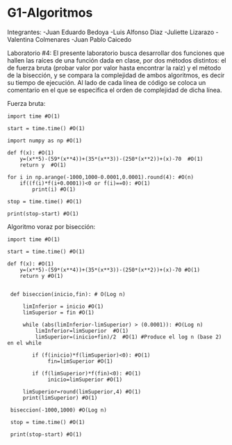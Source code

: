 # G1-Algoritmos
Integrantes:
  -Juan Eduardo Bedoya
  -Luis Alfonso Diaz 
  -Juliette Lizarazo
  -Valentina Colmenares
  -Juan Pablo Caicedo


Laboratorio #4: El presente laboratorio busca desarrollar dos funciones que hallen las raíces de una función dada en clase, por dos métodos distintos: el de fuerza bruta (probar valor por valor hasta encontrar la raíz) y el método de la bisección, y se compara la complejidad de ambos algoritmos, es decir su tiempo de ejecución. Al lado de cada línea de código se coloca un comentario en el que se especifica el orden de complejidad de dicha línea.

Fuerza bruta:

    import time #O(1)

    start = time.time() #O(1)

    import numpy as np #O(1)
    
    def f(x): #O(1)
        y=(x**5)-(59*(x**4))+(35*(x**3))-(250*(x**2))+(x)-70  #O(1)
        return y  #O(1)

    for i in np.arange(-1000,1000-0.0001,0.0001).round(4): #O(n)   
        if((f(i)*f(i+0.0001))<0 or f(i)==0): #O(1)   
            print(i) #O(1)    
    
    stop = time.time() #O(1)

    print(stop-start) #O(1)

Algoritmo voraz por bisección:

    import time #O(1)

    start = time.time() #O(1)
    
    def f(x): #O(1)
        y=(x**5)-(59*(x**4))+(35*(x**3))-(250*(x**2))+(x)-70 #O(1)
        return y #O(1)


     def biseccion(inicio,fin): # O(Log n)

         limInferior = inicio #O(1)
         limSuperior = fin #O(1)

         while (abs(limInferior-limSuperior) > (0.0001)): #O(Log n)
             limInferior=limSuperior  #O(1)
             limSuperior=(inicio+fin)/2  #O(1) #Produce el log n (base 2) en el while

            if (f(inicio)*f(limSuperior)<0): #O(1)
                 fin=limSuperior #O(1)

            if (f(limSuperior)*f(fin)<0): #O(1)
                 inicio=limSuperior #O(1)

         limSuperior=round(limSuperior,4) #O(1)
         print(limSuperior) #O(1)

     biseccion(-1000,1000) #O(Log n)
        
     stop = time.time() #O(1)

     print(stop-start) #O(1)
